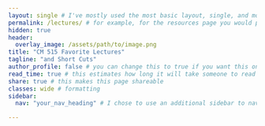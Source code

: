 ```yaml
---
layout: single # I've mostly used the most basic layout, single, and modified it from there but feel free to pick a different one and play around!
permalink: /lectures/ # for example, for the resources page you would put resources
hidden: true
header:
  overlay_image: /assets/path/to/image.png
title: "CM 515 Favorite Lectures"
tagline: "and Short Cuts"   
author_profile: false # you can change this to true if you want this on the side again!
read_time: true # this estimates how long it will take someone to read this page
share: true # this makes this page shareable
classes: wide # formatting
sidebar:
  nav: "your_nav_heading" # I chose to use an additional sidebar to navigate different parts of this page instead of the author profile. If you use this you will have to add a new section to your navigation.yml file, or you can comment this section out.

---
```

